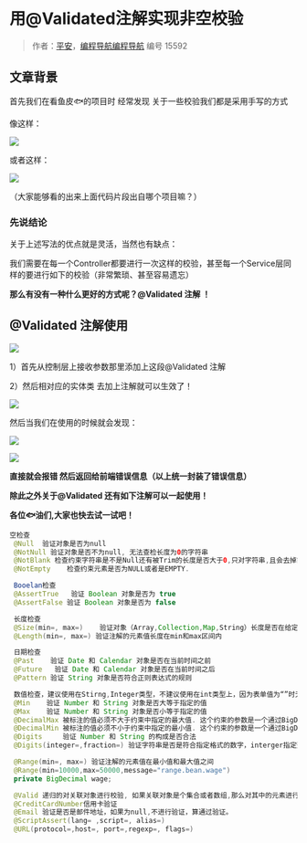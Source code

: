 # 用@Validated注解实现非空校验

> 作者：[平安](https://github.com/lizhe-0423)，[编程导航编程导航](https://wx.zsxq.com/dweb2/index/group/51122858222824) 编号 15592

## 文章背景



首先我们在看鱼皮🐟的项目时 经常发现 关于一些校验我们都是采用手写的方式



像这样：



![](https://pic.yupi.icu/5563/202311030940342.gif)



或者这样：



![](https://pic.yupi.icu/5563/202311030940363.gif)



（大家能够看的出来上面代码片段出自哪个项目嘛？）



### 先说结论



关于上述写法的优点就是灵活，当然也有缺点：



我们需要在每一个Controller都要进行一次这样的校验，甚至每一个Service层同样的要进行如下的校验（非常繁琐、甚至容易遗忘）



**那么有没有一种什么更好的方式呢？@Validated 注解 ！**



## @Validated 注解使用



![](https://pic.yupi.icu/5563/202311030940369.gif)



1）首先从控制层上接收参数那里添加上这段@Validated 注解



2）然后相对应的实体类 去加上注解就可以生效了！



![](https://pic.yupi.icu/5563/202311030940373.gif) 



然后当我们在使用的时候就会发现：



![](https://pic.yupi.icu/5563/202311030940372.gif)



![](https://pic.yupi.icu/5563/202311030940373.gif)



**直接就会报错 然后返回给前端错误信息（以上统一封装了错误信息）**



**除此之外关于@Validated 还有如下注解可以一起使用！**



**各位🐟油们,大家也快去试一试吧！**



```java
空检查
 @Null  验证对象是否为null
 @NotNull 验证对象是否不为null, 无法查检长度为0的字符串
 @NotBlank 检查约束字符串是不是Null还有被Trim的长度是否大于0,只对字符串,且会去掉前后空格.
 @NotEmpty    检查约束元素是否为NULL或者是EMPTY. 

 Booelan检查
 @AssertTrue   验证 Boolean 对象是否为 true 
 @AssertFalse 验证 Boolean 对象是否为 false 

 长度检查
 @Size(min=, max=)    验证对象（Array,Collection,Map,String）长度是否在给定的范围之内 
 @Length(min=, max=) 验证注解的元素值长度在min和max区间内

 日期检查
 @Past    验证 Date 和 Calendar 对象是否在当前时间之前 
 @Future   验证 Date 和 Calendar 对象是否在当前时间之后 
 @Pattern 验证 String 对象是否符合正则表达式的规则

 数值检查，建议使用在Stirng,Integer类型，不建议使用在int类型上，因为表单值为“”时无法转换为int，但可以转换为Stirng为"",Integer为null
 @Min    验证 Number 和 String 对象是否大等于指定的值 
 @Max    验证 Number 和 String 对象是否小等于指定的值 
 @DecimalMax 被标注的值必须不大于约束中指定的最大值. 这个约束的参数是一个通过BigDecimal定义的最大值的字符串表示.小数存在精度
 @DecimalMin 被标注的值必须不小于约束中指定的最小值. 这个约束的参数是一个通过BigDecimal定义的最小值的字符串表示.小数存在精度
 @Digits     验证 Number 和 String 的构成是否合法 
 @Digits(integer=,fraction=) 验证字符串是否是符合指定格式的数字，interger指定整数精度，fraction指定小数精度。

 @Range(min=, max=) 验证注解的元素值在最小值和最大值之间
 @Range(min=10000,max=50000,message="range.bean.wage")
 private BigDecimal wage;

 @Valid 递归的对关联对象进行校验, 如果关联对象是个集合或者数组,那么对其中的元素进行递归校验,如果是一个map,则对其中的值部分进行校验.(是否进行递归验证)
 @CreditCardNumber信用卡验证
 @Email 验证是否是邮件地址，如果为null,不进行验证，算通过验证。
 @ScriptAssert(lang= ,script=, alias=)
 @URL(protocol=,host=, port=,regexp=, flags=)

 
```



